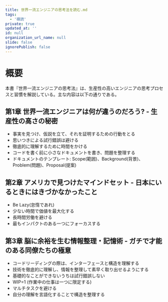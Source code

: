 ```yaml
---
title: 世界一流エンジニアの思考法を読む.md
tags:
  - '積読'
private: true
updated_at: ''
id: null
organization_url_name: null
slide: false
ignorePublish: false
---
```


# 概要

本書『世界一流エンジニアの思考法』は、生産性の高いエンジニアの思考プロセスと習慣を解説している。主な内容は以下の通りである。

## 第1章 世界一流エンジニアは何が違うのだろう? - 生産性の高さの秘密

- 事実を見つけ、仮説を立て、それを証明するための行動をとる
- 思いつきによる試行錯誤は避ける
- 徹底的に理解するために時間をかける
- コードを書く前に小さなドキュメントを書き、問題を整理する
- ドキュメントのテンプレート: Scope(範囲)、Background(背景)、Problem(問題)、Proposal(提案)

## 第2章 アメリカで見つけたマインドセット - 日本にいるときにはきづかなかったこと

- Be Lazy(怠惰であれ)
- 少ない時間で価値を最大化する
- 長時間労働を避ける
- 最もインパクトのある一つにフォーカスする

## 第3章 脳に余裕を生む情報整理・記憶術 - ガチで才能のある同僚たちの極意

- コードリーディングの際は、インターフェースと構造を理解する
- 技術を徹底的に理解し、情報を整理して素早く取り出せるようにする
- 基礎的なことができないうちは試行錯誤しない
- WIP=1 (作業中の仕事は一つに限定する)
- マルチタスクを避ける
- 自分の理解を言語化することで構造を整理する